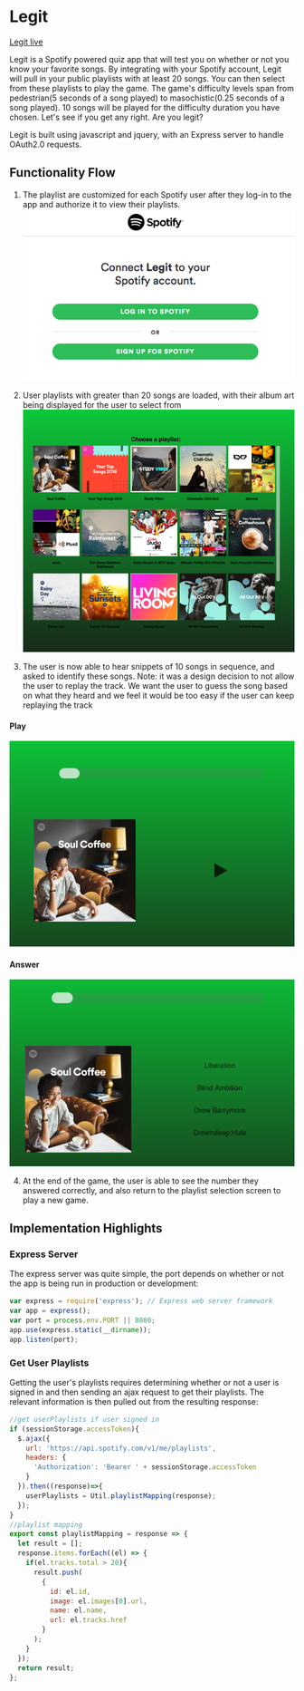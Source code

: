 # Legit

[Legit live](http://legit.hahaha.cool/)

Legit is a Spotify powered quiz app that will test you on whether or not you know your favorite songs. By integrating with your Spotify account, Legit will pull in your public playlists with at least 20 songs. You can then select from these playlists to play the game. The game's difficulty levels span from pedestrian(5 seconds of a song played) to masochistic(0.25 seconds of a song played). 10 songs will be played for the difficulty duration you have chosen. Let's see if you get any right. Are you legit?

Legit is built using javascript and jquery, with an Express server to handle OAuth2.0 requests.


## Functionality Flow
1. The playlist are customized for each Spotify user after they log-in to the app and authorize it to view their playlists.
![Auth Screenshot](/assets/auth.png)

2. User playlists with greater than 20 songs are loaded, with their album art being displayed for the user to select from
![Playlist Selection](/assets/playlists.png)

3. The user is now able to hear snippets of 10 songs in sequence, and asked to identify these songs. Note: it was a design decision to not allow the user to replay the track. We want the user to guess the song based on what they heard and we feel it would be too easy if the user can keep replaying the track

#### Play
![Play](/assets/play.png)
#### Answer
![Answer](/assets/answer.png)

4. At the end of the game, the user is able to see the number they answered correctly, and also return to the playlist selection screen to play a new game.

## Implementation Highlights

### Express Server
The express server was quite simple, the port depends on whether or not the app is being run in production or development:
```javascript
var express = require('express'); // Express web server framework
var app = express();
var port = process.env.PORT || 8080;
app.use(express.static(__dirname));
app.listen(port);
```

### Get User Playlists
Getting the user's playlists requires determining whether or not a user is signed in and then sending an ajax request to get their playlists. The relevant information is then pulled out from the resulting response:
```javascript
//get userPlaylists if user signed in
if (sessionStorage.accessToken){
  $.ajax({
    url: 'https://api.spotify.com/v1/me/playlists',
    headers: {
      'Authorization': 'Bearer ' + sessionStorage.accessToken
    }
  }).then((response)=>{
    userPlaylists = Util.playlistMapping(response);
  });
}
//playlist mapping
export const playlistMapping = response => {
  let result = [];
  response.items.forEach((el) => {
    if(el.tracks.total > 20){
      result.push(
        {
          id: el.id,
          image: el.images[0].url,
          name: el.name,
          url: el.tracks.href
        }
      );
    }
  });
  return result;
};
```
